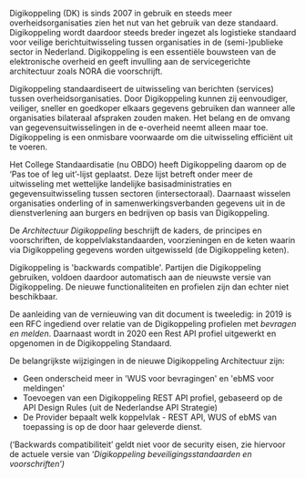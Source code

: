 Digikoppeling (DK) is sinds 2007 in gebruik en steeds meer overheidsorganisaties zien het nut van het gebruik van deze standaard. Digikoppeling wordt daardoor steeds breder ingezet als logistieke standaard voor veilige berichtuitwisseling tussen organisaties in de (semi-)publieke sector in Nederland. Digikoppeling is een essentiële bouwsteen van de elektronische overheid en geeft invulling aan de servicegerichte architectuur zoals NORA die voorschrijft.

Digikoppeling standaardiseert de uitwisseling van berichten (services) tussen overheidsorganisaties. Door Digikoppeling kunnen zij eenvoudiger, veiliger, sneller en goedkoper elkaars gegevens gebruiken dan wanneer alle organisaties bilateraal afspraken zouden maken. Het belang en de omvang van gegevensuitwisselingen in de e-overheid neemt alleen maar toe. Digikoppeling is een onmisbare voorwaarde om die uitwisseling efficiënt uit te voeren.

Het College Standaardisatie (nu OBDO) heeft Digikoppeling daarom op de ‘Pas toe of leg uit’-lijst geplaatst. Deze lijst betreft onder meer de uitwisseling met wettelijke landelijke basisadministraties en gegevensuitwisseling tussen sectoren (intersectoraal). Daarnaast wisselen organisaties onderling of in samenwerkingsverbanden gegevens uit in de dienstverlening aan burgers en bedrijven op basis van Digikoppeling.

De *Architectuur Digikoppeling* beschrijft de kaders, de principes en voorschriften, de koppelvlakstandaarden, voorzieningen en de keten waarin via Digikoppeling gegevens worden uitgewisseld (de Digikoppeling keten).

Digikoppeling is 'backwards compatible'. Partijen die Digikoppeling gebruiken, voldoen daardoor automatisch aan de nieuwste versie van Digikoppeling. De nieuwe functionaliteiten en profielen zijn dan echter niet beschikbaar.

De aanleiding van de vernieuwing van dit document is tweeledig: in 2019 is een RFC ingediend over relatie van de Digikoppeling profielen met *bevragen en melden*. Daarnaast wordt in 2020 een Rest API profiel uitgewerkt en opgenomen in de Digikoppeling Standaard.

De belangrijkste wijzigingen in de nieuwe Digikoppeling Architectuur zijn: 

- Geen onderscheid meer in 'WUS voor bevragingen' en 'ebMS voor meldingen'
- Toevoegen van een Digikoppeling REST API profiel, gebaseerd op de API Design Rules (uit de Nederlandse API Strategie)
- De Provider bepaalt welk koppelvlak - REST API, WUS of ebMS van toepassing is op de door haar geleverde dienst.


(‘Backwards compatibiliteit’ geldt niet voor de security eisen, zie hiervoor de actuele versie van ‘*Digikoppeling beveiligingsstandaarden en voorschriften’)*